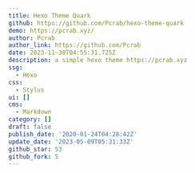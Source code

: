 ```yaml
---
title: Hexo Theme Quark
github: https://github.com/Pcrab/hexo-theme-quark
demo: https://pcrab.xyz/
author: Pcrab
author_link: https://github.com/Pcrab
date: 2023-11-30T04:55:31.725Z
description: a simple hexo theme https://pcrab.xyz
ssg:
  - Hexo
css:
  - Stylus
ui: []
cms:
  - Markdown
category: []
draft: false
publish_date: '2020-01-24T04:28:42Z'
update_date: '2023-05-09T05:31:33Z'
github_star: 53
github_fork: 5
---
```


